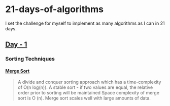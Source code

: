 # 21-days-of-algorithms
I set the challenge for myself to implement as many algorithms as I can in 21 days.

## [Day - 1](day-1-sorting/)
### Sorting Techniques
#### [Merge Sort](day-1-sorting/merge-sort.py) 
> A divide and conquer sorting approach which has a time-complexity of O(n log(n)).
>A stable sort - if two values are equal, the relative order prior to sorting will be maintained
>Space complexity of merge sort is  O (n).
>Merge sort scales well with large amounts of data.
